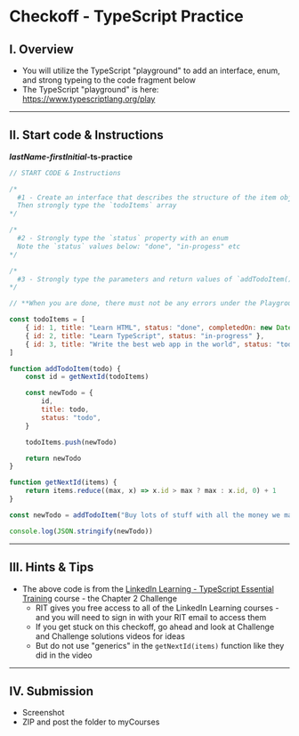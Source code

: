 # Checkoff - TypeScript Practice

## I. Overview
- You will utilize the TypeScript "playground" to add an interface, enum, and strong typeing to the code fragment below
- The TypeScript "playground" is here: https://www.typescriptlang.org/play

<hr>

## II. Start code & Instructions

***lastName*-*firstInitial*-ts-practice**

```js
// START CODE & Instructions

/*
  #1 - Create an interface that describes the structure of the item objects in the `todoItems` array
  Then strongly type the `todoItems` array
*/

/*
  #2 - Strongly type the `status` property with an enum
  Note the `status` values below: "done", "in-progess" etc
*/

/*
  #3 - Strongly type the parameters and return values of `addTodoItem()` and `getNextId()`
*/

// **When you are done, there must not be any errors under the Playground's "Errors" tab**

const todoItems = [
    { id: 1, title: "Learn HTML", status: "done", completedOn: new Date("2021-09-11") },
    { id: 2, title: "Learn TypeScript", status: "in-progress" },
    { id: 3, title: "Write the best web app in the world", status: "todo" },
]

function addTodoItem(todo) {
    const id = getNextId(todoItems)

    const newTodo = {
        id,
        title: todo,
        status: "todo",
    }

    todoItems.push(newTodo)

    return newTodo
}

function getNextId(items) {
    return items.reduce((max, x) => x.id > max ? max : x.id, 0) + 1
}

const newTodo = addTodoItem("Buy lots of stuff with all the money we make from the app")

console.log(JSON.stringify(newTodo))
```

<hr>

## III. Hints & Tips
- The above code is from the [LinkedIn Learning - TypeScript Essential Training](https://www.linkedin.com/learning/typescript-essential-training-14687057) course - the Chapter 2 Challenge
  - RIT gives you free access to all of the LinkedIn Learning courses - and you will need to sign in with your RIT email to access them
  - If you get stuck on this checkoff, go ahead and look at Challenge and Challenge solutions videos for ideas
  - But do not use "generics" in the `getNextId(items)` function like they did in the video

<hr>

## IV. Submission

- Screenshot
- ZIP and post the folder to myCourses


